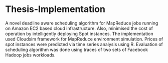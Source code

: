 # Thesis-Implementation
A novel deadline aware scheduling algorithm for MapReduce jobs running on Amazon EC2 based cloud infrastructure. Also, minimised the cost of operation by intelligently deploying Spot instances. The implementation used Cloudsim framework for MapReduce environment simulation. Prices of spot instances were predicted via time series analysis using R. Evaluation of scheduling algorithm was done using traces of two sets of Facebook Hadoop jobs workloads.
